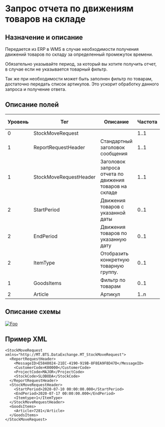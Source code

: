 # Запрос отчета по движениям товаров на складе

## Назначение и описание
Передается из ERP в WMS в случае необходимости получения движений товаров по складу за определенный промежуток времени.

Обязательно указывайте период, за который вы хотите получить отчет, в случае если не указывается товарный фильтр.

Так же при необходимости может быть заполнен фильтр по товарам, достаточно передать список артикулов. Это ускорит обработку данного запроса и получение ответа.

## Описание полей
| Уровень | Тег                    | Описание                                               | Частота | Тип данных | Размер поля | Комментарий                                   
| ------- | ---------------------- | ------------------------------------------------------ | ------- | ---------- | ----------- | --------------------------------------------- 
| 0       | StockMoveRequest       |                                                   | 1..1         |            |             |
| 1       | ReportRequestHeader    | Стандартный заголовок сообщения                        | 1..1    |            |             | Общая структура сообщения                     
| 1       | StockMoveRequestHeader | Заголовок запроса отчета по движения товаров на складе | 1..1    |            |             |                                               
| 2       | StartPeriod            | Движения товаров с указанной даты                      | 0..1    | DateTime   |             |
| 2       | EndPeriod              | Движения товаров по указанную дату                     | 0..1    | DateTime   |             |
| 2       | ItemType               | Отобразить конкретную товарную группу.                 | 0..1    | Integer    |             | 0 – все (товары и грузоместа)|1 – только товары (Используется по-умолчанию)|2 – только грузоместа                         
| 1       | GoodsItems             | Фильтр по товарам                                      | 0..1    |            |             |                                               
| 2       | Article                | Артикул                                                | 1..n    | String     | 100         |                                               

## Описание схемы
<a href="/XSD/MT_StockMoveRequest.xsd" rel="XSD">![Foo](https://user-images.githubusercontent.com/22858622/134012526-73d1b128-a2cd-4d14-8a13-10f81a57c04f.png)</a>

## Пример XML
```
<StockMoveRequest xmlns="http://MT.BTS.DataExchange.MT_StockMoveRequest">
  <ReportRequestHeader>
    <MessageID>E5848024-21EC-4190-919B-8F8EA9F8D47D</MessageID>
    <CustomerCode>К00000</CustomerCode>
    <ProjectCode>MAJOR</ProjectCode>
    <StockCode>SLOBODA</StockCode>
  </ReportRequestHeader>
  <StockMoveRequestHeader>
    <StartPeriod>2020-07-10 00:00:00.000</StartPeriod>
    <EndPeriod>2020-07-17 00:00:00.000</EndPeriod>
    <Itemtype>1</ItemType>
  </StockMoveRequestHeader>
  <GoodsItems>
    <Article>7281</Article>
  </GoodsItems>
</StockMoveRequest>
```
